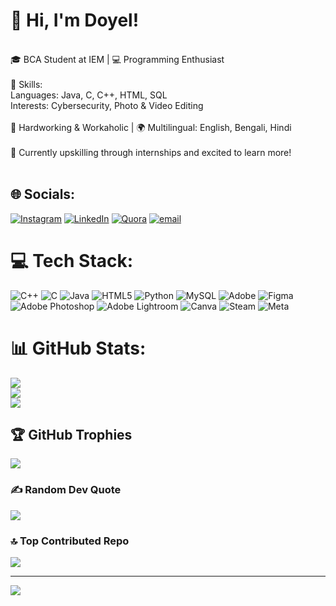 # 👋 Hi, I'm Doyel!

<br>🎓 BCA Student at IEM | 💻 Programming Enthusiast<br><br>🌟 Skills:<br>Languages: Java, C, C++, HTML, SQL<br>Interests: Cybersecurity, Photo & Video Editing<br><br>💪 Hardworking & Workaholic | 🌍 Multilingual: English, Bengali, Hindi<br><br>🚀 Currently upskilling through internships and excited to learn more!<br><br>


## 🌐 Socials:
[![Instagram](https://img.shields.io/badge/Instagram-%23E4405F.svg?logo=Instagram&logoColor=white)](https://instagram.com/me_doyel_301) [![LinkedIn](https://img.shields.io/badge/LinkedIn-%230077B5.svg?logo=linkedin&logoColor=white)](https://www.linkedin.com/in/doyel-pati-713935282?utm_source=share&utm_campaign=share_via&utm_content=profile&utm_medium=android_app) [![Quora](https://img.shields.io/badge/Quora-%23B92B27.svg?logo=Quora&logoColor=white)](https://www.linkedin.com/in/doyel-pati-713935282?utm_source=share&utm_campaign=share_via&utm_content=profile&utm_medium=android_app) [![email](https://img.shields.io/badge/Email-D14836?logo=gmail&logoColor=white)](mailto:doyelpati05@gmail.com) 

# 💻 Tech Stack:
![C++](https://img.shields.io/badge/c++-%2300599C.svg?style=for-the-badge&logo=c%2B%2B&logoColor=white) ![C](https://img.shields.io/badge/c-%2300599C.svg?style=for-the-badge&logo=c&logoColor=white) ![Java](https://img.shields.io/badge/java-%23ED8B00.svg?style=for-the-badge&logo=openjdk&logoColor=white) ![HTML5](https://img.shields.io/badge/html5-%23E34F26.svg?style=for-the-badge&logo=html5&logoColor=white) ![Python](https://img.shields.io/badge/python-3670A0?style=for-the-badge&logo=python&logoColor=ffdd54) ![MySQL](https://img.shields.io/badge/mysql-4479A1.svg?style=for-the-badge&logo=mysql&logoColor=white) ![Adobe](https://img.shields.io/badge/adobe-%23FF0000.svg?style=for-the-badge&logo=adobe&logoColor=white) ![Figma](https://img.shields.io/badge/figma-%23F24E1E.svg?style=for-the-badge&logo=figma&logoColor=white) ![Adobe Photoshop](https://img.shields.io/badge/adobe%20photoshop-%2331A8FF.svg?style=for-the-badge&logo=adobe%20photoshop&logoColor=white) ![Adobe Lightroom](https://img.shields.io/badge/Adobe%20Lightroom-31A8FF.svg?style=for-the-badge&logo=Adobe%20Lightroom&logoColor=white) ![Canva](https://img.shields.io/badge/Canva-%2300C4CC.svg?style=for-the-badge&logo=Canva&logoColor=white) ![Steam](https://img.shields.io/badge/steam-%23000000.svg?style=for-the-badge&logo=steam&logoColor=white) ![Meta](https://img.shields.io/badge/Meta-%230467DF.svg?style=for-the-badge&logo=Meta&logoColor=white)
# 📊 GitHub Stats:
![](https://github-readme-stats.vercel.app/api?username=doyelpati05&theme=radical&hide_border=false&include_all_commits=true&count_private=true)<br/>
![](https://nirzak-streak-stats.vercel.app/?user=doyelpati05&theme=radical&hide_border=false)<br/>
![](https://github-readme-stats.vercel.app/api/top-langs/?username=doyelpati05&theme=radical&hide_border=false&include_all_commits=true&count_private=true&layout=compact)

## 🏆 GitHub Trophies
![](https://github-profile-trophy.vercel.app/?username=doyelpati05&theme=radical&no-frame=false&no-bg=false&margin-w=4)

### ✍️ Random Dev Quote
![](https://quotes-github-readme.vercel.app/api?type=horizontal&theme=radical)

### 🔝 Top Contributed Repo
![](https://github-contributor-stats.vercel.app/api?username=doyelpati05&limit=5&theme=dark&combine_all_yearly_contributions=true)

---
[![](https://visitcount.itsvg.in/api?id=doyelpati05&icon=7&color=10)](https://visitcount.itsvg.in)
